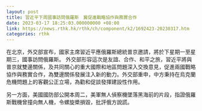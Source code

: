 ```yaml
---
layout: post
title: 習近平下周國事訪問俄羅斯　冀促進戰略協作與務實合作
date: 2023-03-17 18:25:03.000000000 +08:00
link: https://news.rthk.hk/rthk/ch/component/k2/1692423-20230317.htm
categories: rthk
---
```


在北京，外交部宣布，國家主席習近平應俄羅斯總統普京邀請，將於下星期一至星期三，國事訪問俄羅斯。 外交部形容這次是友誼、合作、和平之旅，習近平將與普京就雙邊關係，及共同關心的重大國際和地區問題深入交換意見，促進兩國戰略協作與務實合作，為雙邊關係發展注入新的動力。外交部重申，中方秉持在烏克蘭危機問題上的客觀公正立場，為勸和促談發揮建設性作用。

另一方面，美國國防部公開本周二，美軍無人偵察機墜落黑海前的片段，指證俄羅斯戰機曾撞向無人機，令螺旋槳損毀，批評俄方說謊。

